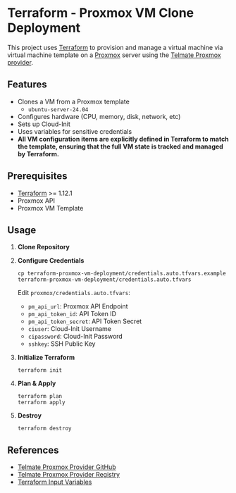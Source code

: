 # Terraform - Proxmox VM Clone Deployment

This project uses [Terraform](https://www.terraform.io/) to provision and manage a virtual machine via virtual machine
template on a [Proxmox](https://www.proxmox.com/) server using the [Telmate Proxmox provider](https://github.com/Telmate/terraform-provider-proxmox).

## Features

- Clones a VM from a Proxmox template
  - `ubuntu-server-24.04`
- Configures hardware (CPU, memory, disk, network, etc)
- Sets up Cloud-Init
- Uses variables for sensitive credentials
- **All VM configuration items are explicitly defined in Terraform to match the template, ensuring that the full VM state is tracked and managed by Terraform.**

## Prerequisites

- [Terraform](https://www.terraform.io/downloads.html) >= 1.12.1
- Proxmox API
- Proxmox VM Template

## Usage

1. **Clone Repository**

2. **Configure Credentials**

   ```shell
   cp terraform-proxmox-vm-deployment/credentials.auto.tfvars.example terraform-proxmox-vm-deployment/credentials.auto.tfvars
   ```

   Edit `proxmox/credentials.auto.tfvars`:
   - `pm_api_url`: Proxmox API Endpoint
   - `pm_api_token_id`: API Token ID
   - `pm_api_token_secret`: API Token Secret
   - `ciuser`: Cloud-Init Username
   - `cipassword`: Cloud-Init Password
   - `sshkey`: SSH Public Key

3. **Initialize Terraform**

   ```shell
   terraform init
   ```

4. **Plan & Apply**

   ```shell
   terraform plan
   terraform apply
   ```

5. **Destroy**

    ```shell
    terraform destroy
    ```

## References

- [Telmate Proxmox Provider GitHub](https://github.com/Telmate/terraform-provider-proxmox)
- [Telmate Proxmox Provider Registry](https://registry.terraform.io/providers/Telmate/proxmox/latest)
- [Terraform Input Variables](https://www.terraform.io/language/values/variables)
